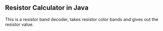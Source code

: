 ## Resistor Calculator in Java
This is a resistor band decoder, takes resistor color bands and gives out the resistor value.
